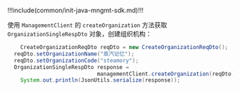 !!!include(common/init-java-mngmt-sdk.md)!!!

使用 `ManagementClient` 的 `createOrganization` 方法获取 `OrganizationSingleRespDto` 对象，创建组织机构：

```java
	CreateOrganizationReqDto reqDto = new CreateOrganizationReqDto();
  reqDto.setOrganizationName("蒸汽记忆");
  reqDto.setOrganizationCode("steamory");
  OrganizationSingleRespDto response = 			
    						managementClient.createOrganization(reqDto);
	System.out.println(JsonUtils.serialize(response));
```